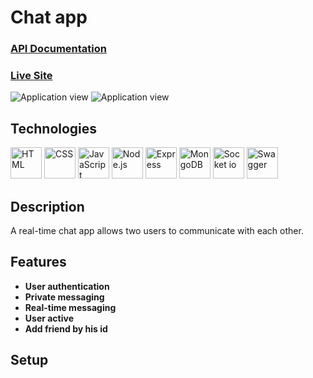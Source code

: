 # Chat app

<h3><a href="https://lets-chat-lxxe.onrender.com/api-docs">API Documentation</a></h3>
<h3><a href="https://lets-chat-lxxe.onrender.com">Live Site</a></h3>
<img src="https://github-production-user-asset-6210df.s3.amazonaws.com/106814780/265246364-f61f021f-b04c-4029-9607-4e2e083f47a0.jpg" alt="Application view" />
<img src="https://github.com/Ahmed2872003/Chat_API/assets/106814780/ae7919d8-0c7d-4be2-aa22-82ed4317366b" alt="Application view" />

## Technologies
<span><img src="https://user-images.githubusercontent.com/25181517/192158954-f88b5814-d510-4564-b285-dff7d6400dad.png" alt="HTML" width="50" height="50"/></span>
<span><img src="https://user-images.githubusercontent.com/25181517/183898674-75a4a1b1-f960-4ea9-abcb-637170a00a75.png" alt="CSS" width="50" height="50"/></span>
<span><img src="https://user-images.githubusercontent.com/25181517/117447155-6a868a00-af3d-11eb-9cfe-245df15c9f3f.png" alt="JavaScript" width="50" height="50"/></span>
<span><img src="https://user-images.githubusercontent.com/25181517/183568594-85e280a7-0d7e-4d1a-9028-c8c2209e073c.png" alt="Node.js" width="50" height="50"/></span>
<span><img src="https://user-images.githubusercontent.com/25181517/183859966-a3462d8d-1bc7-4880-b353-e2cbed900ed6.png" alt="Express" width="50" height="50"/></span>
<span><img src="https://user-images.githubusercontent.com/25181517/182884177-d48a8579-2cd0-447a-b9a6-ffc7cb02560e.png" alt="MongoDB" width="50" height="50"/></span>
<span><img src="https://cdn.icon-icons.com/icons2/2389/PNG/512/socket_io_logo_icon_144874.png" alt="Socket io" width="50" height="50"/></span>
<span><img src="https://user-images.githubusercontent.com/25181517/186711335-a3729606-5a78-4496-9a36-06efcc74f800.png" alt="Swagger" width="50" height="50"/></span>

## Description
  <p>A real-time chat app allows two users to communicate with each other.</p>

## Features
* **User authentication**
* **Private messaging**
* **Real-time messaging**
* **User active**
* **Add friend by his id**

## Setup
